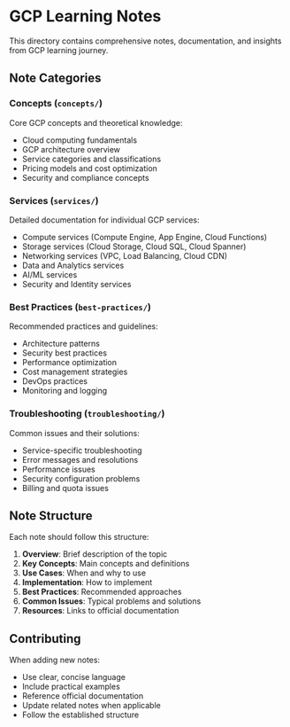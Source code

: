 # GCP Learning Notes

This directory contains comprehensive notes, documentation, and insights from GCP learning journey.

## Note Categories

### Concepts (`concepts/`)
Core GCP concepts and theoretical knowledge:
- Cloud computing fundamentals
- GCP architecture overview
- Service categories and classifications
- Pricing models and cost optimization
- Security and compliance concepts

### Services (`services/`)
Detailed documentation for individual GCP services:
- Compute services (Compute Engine, App Engine, Cloud Functions)
- Storage services (Cloud Storage, Cloud SQL, Cloud Spanner)
- Networking services (VPC, Load Balancing, Cloud CDN)
- Data and Analytics services
- AI/ML services
- Security and Identity services

### Best Practices (`best-practices/`)
Recommended practices and guidelines:
- Architecture patterns
- Security best practices
- Performance optimization
- Cost management strategies
- DevOps practices
- Monitoring and logging

### Troubleshooting (`troubleshooting/`)
Common issues and their solutions:
- Service-specific troubleshooting
- Error messages and resolutions
- Performance issues
- Security configuration problems
- Billing and quota issues

## Note Structure

Each note should follow this structure:
1. **Overview**: Brief description of the topic
2. **Key Concepts**: Main concepts and definitions
3. **Use Cases**: When and why to use
4. **Implementation**: How to implement
5. **Best Practices**: Recommended approaches
6. **Common Issues**: Typical problems and solutions
7. **Resources**: Links to official documentation

## Contributing

When adding new notes:
- Use clear, concise language
- Include practical examples
- Reference official documentation
- Update related notes when applicable
- Follow the established structure
